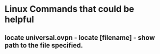 # Linux Commands that could be helpful

## locate universal.ovpn  - locate [filename] - show path to the file specified.